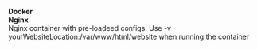 <b>Docker</b>
<br/>
<b>Nginx</b>
<br/>
Nginx container with pre-loadeed configs. Use -v yourWebsiteLocation:/var/www/html/website  when running the container 
